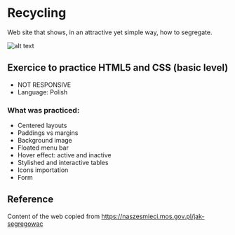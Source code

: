 # Recycling
Web site that shows, in an attractive yet simple way, how to segregate.

![alt text](https://github.com/AnnaZaragoza/Recycling/blob/main/github/recycling.gif)


## Exercice to practice HTML5 and CSS (basic level)
* NOT RESPONSIVE  
* Language: Polish
### What was practiced:
* Centered layouts 
* Paddings vs margins
* Background image
* Floated menu bar
* Hover effect: active and inactive
* Stylished and interactive tables
* Icons importation
* Form

## Reference
Content of the web copied from https://naszesmieci.mos.gov.pl/jak-segregowac
